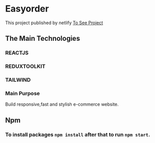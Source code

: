 
# Easyorder

This project published by netlify [To See Project](https://6584152ccaaaa7d355ca9300--easyorderr.netlify.app/)

## The Main Technologies 

### REACTJS 
### REDUXTOOLKIT
### TAILWIND

### Main Purpose

Build responsive,fast and stylish e-commerce website.



## Npm

### To install packages `npm install` after that to run `npm start`.

